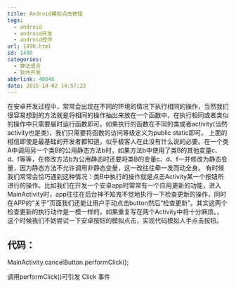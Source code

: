 ```yaml
---
title: Android模拟点击按钮
tags:
  - android
  - android开发
  - android控件
url: 1490.html
id: 1490
categories:
  - 算法语言
  - 软件开发
abbrlink: 40046
date: 2015-10-02 14:57:23
---
```


在安卓开发过程中，常常会出现在不同的环境的情况下执行相同的操作，当然我们很容易想到的方法就是将相同的操作抽出来放在一个函数中，在执行相同或者类似的操作中只需要届时运行函数即可。如果执行的函数在不同的类或者activity(当然activity也是类)，我们只需要将函数的访问等级定义为public static即可。 上面的相信即使是最基础的开发者都知道，似乎极客人在此没有什么说的必要。在一个类A中调用另一个类B的公用静态方法b时，如果方法b中使用了类B的其他变量c、d、f等等，在修改方法b为公用静态时还要将类B的变量c、d、f一并修改为静态变量，因为静态方法不允许调用非静态变量，这一改往往牵一发而动全身。 有时候我们常常会恰巧遇到这种情况：类B中执行的操作就是点击Activity某一个按钮所进行的操作。比如我们在开发一个安卓app时常常有一个应用更新的功能，进入MainActivity时，app往往在后台神不知鬼不觉地执行一下检查更新的操作，同时在APP的“关于”页面我们还能让用户手动点击button然后“检查更新”。其实这两个检查更新的执行动作是一模一样的，如果重复写在两个Activity中将十分麻烦。，这个时候我们不妨尝试一下安卓按钮的模拟点击，实现代码模拟人手点击按钮。

代码：
---

MainActivity.cancelButton.performClick();

调用performClick()可引发 Click 事件